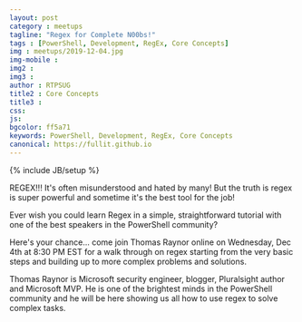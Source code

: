 ```yaml
---
layout: post
category : meetups
tagline: "Regex for Complete N00bs!"
tags : [PowerShell, Development, RegEx, Core Concepts]
img : meetups/2019-12-04.jpg
img-mobile : 
img2 : 
img3 : 
author : RTPSUG
title2 : Core Concepts
title3 : 
css: 
js: 
bgcolor: ff5a71
keywords: PowerShell, Development, RegEx, Core Concepts
canonical: https://fullit.github.io
---
```

{% include JB/setup %}

REGEX!!! It's often misunderstood and hated by many! But the truth is regex is super powerful and sometime it's the best tool for the job!

Ever wish you could learn Regex in a simple, straightforward tutorial with one of the best speakers in the PowerShell community?

<!--more-->

Here's your chance... come join Thomas Raynor online on Wednesday, Dec 4th at 8:30 PM EST for a walk through on regex starting from the very basic steps and building up to more complex problems and solutions.

Thomas Raynor is Microsoft security engineer, blogger, Pluralsight author and Microsoft MVP. He is one of the brightest minds in the PowerShell community and he will be here showing us all how to use regex to solve complex tasks.

